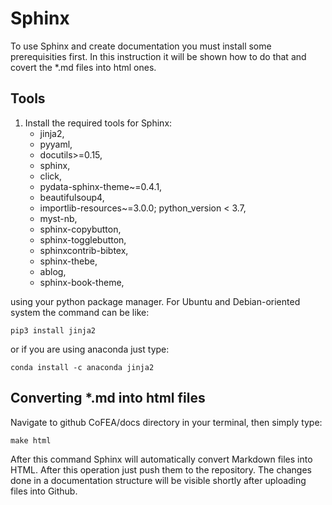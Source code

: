 # Sphinx
To use Sphinx and create documentation you must install some prerequisities first. In this instruction it will be shown how to do that and covert the *.md files into html ones.

## Tools
1. Install the required tools for Sphinx:
    - jinja2,
    - pyyaml,
    - docutils>=0.15,
    - sphinx,
    - click,
    - pydata-sphinx-theme~=0.4.1,
    - beautifulsoup4,
    - importlib-resources~=3.0.0; python_version < 3.7,
    - myst-nb,
    - sphinx-copybutton,
    - sphinx-togglebutton,
    - sphinxcontrib-bibtex,
    - sphinx-thebe,
    - ablog,
    - sphinx-book-theme,

using your python package manager. For Ubuntu and Debian-oriented system the command can be like:

```
pip3 install jinja2
```

or if you are using anaconda just type:

```
conda install -c anaconda jinja2
```

## Converting *.md into html files

Navigate to github CoFEA/docs directory in your terminal, then simply type:

```
make html
```

After this command Sphinx will automatically convert Markdown files into HTML. After this operation just push them to the repository. The changes done in a documentation structure will be visible shortly after uploading files into Github.
